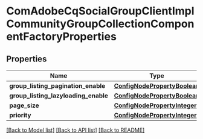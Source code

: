 # ComAdobeCqSocialGroupClientImplCommunityGroupCollectionComponentFactoryProperties

## Properties
Name | Type | Description | Notes
------------ | ------------- | ------------- | -------------
**group_listing_pagination_enable** | [**ConfigNodePropertyBoolean**](ConfigNodePropertyBoolean.md) |  | [optional] 
**group_listing_lazyloading_enable** | [**ConfigNodePropertyBoolean**](ConfigNodePropertyBoolean.md) |  | [optional] 
**page_size** | [**ConfigNodePropertyInteger**](ConfigNodePropertyInteger.md) |  | [optional] 
**priority** | [**ConfigNodePropertyInteger**](ConfigNodePropertyInteger.md) |  | [optional] 

[[Back to Model list]](../README.md#documentation-for-models) [[Back to API list]](../README.md#documentation-for-api-endpoints) [[Back to README]](../README.md)


